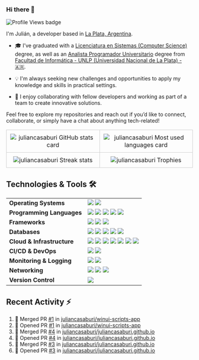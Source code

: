 ### Hi there 👋

![Profile Views badge](https://komarev.com/ghpvc/?username=juliancasaburi)

I'm Julián, a developer based in [La Plata, Argentina](https://www.google.com/maps/place/La+Plata,+Buenos+Aires+Province/@-34.9205233,-57.9881898,13z/data=!3m1!4b1!4m5!3m4!1s0x95a2e62b1f0085a1:0xbcfc44f0547312e3!8m2!3d-34.9204948!4d-57.9535657).

-  🎓 I’ve graduated with a [Licenciatura en Sistemas (Computer Science)](https://www.info.unlp.edu.ar/carreras-gradoarticulo/plan-2015-licenciatura-en-sistema/) degree, as well as an [Analista Programador Universitario](https://www.info.unlp.edu.ar/carreras-gradoarticulo/plan-2015-analista-programador-universitario-nuevo/) degree from [Facultad de Informática - UNLP (Universidad Nacional de La Plata) - 🇦🇷](https://www.info.unlp.edu.ar/).

- 💡 I'm always seeking new challenges and opportunities to apply my knowledge and skills in practical settings.

- 👥 I enjoy collaborating with fellow developers and working as part of a team to create innovative solutions.

Feel free to explore my repositories and reach out if you’d like to connect, collaborate, or simply have a chat about anything tech-related!

<!DOCTYPE html>
<html>
<head>
</head>
<body>
    <table style="width: 100%; border-collapse: collapse;">
        <tr>
            <td style="width: 25%; padding: 10px; border: 1px solid #ccc;" align="center">
                <picture>
                    <source 
                        srcset="https://github-readme-stats.vercel.app/api?username=juliancasaburi&show_icons=true&include_all_commits=true&count_private=true&theme=github_dark"
                        media="(prefers-color-scheme: dark)"
                    />
                    <source
                        srcset="https://github-readme-stats.vercel.app/api?username=juliancasaburi&show_icons=true&theme=default"
                        media="(prefers-color-scheme: light), (prefers-color-scheme: no-preference)"
                    />
                    <img src="https://github-readme-stats.vercel.app/api?username=juliancasaburi&show_icons=true&theme=default" alt="juliancasaburi GitHub stats card"/>
                </picture>
            </td>
            <td style="width: 25%; padding: 10px; border: 1px solid #ccc;" align="center">
                <picture>
                    <source 
                        srcset="https://github-readme-stats.vercel.app/api/top-langs/?username=juliancasaburi&layout=compact&theme=github_dark"
                        media="(prefers-color-scheme: dark)"
                    />
                    <source
                        srcset="https://github-readme-stats.vercel.app/api/top-langs/?username=juliancasaburi&layout=compact&theme=default"
                        media="(prefers-color-scheme: light), (prefers-color-scheme: no-preference)"
                    />
                    <img src="https://github-readme-stats.vercel.app/api/top-langs/?username=juliancasaburi&layout=compact&theme=default" alt="juliancasaburi Most used languages card"/>
                </picture>
            </td>
        </tr>
        <tr>
            <td style="width: 25%; padding: 10px; border: 1px solid #ccc;" align="center">
                <picture>
                    <source 
                        srcset="https://github-readme-streak-stats.herokuapp.com/?user=juliancasaburi&theme=github-dark-blue"
                        media="(prefers-color-scheme: dark)"
                    />
                    <source
                        srcset="https://github-readme-streak-stats.herokuapp.com/?user=juliancasaburi"
                        media="(prefers-color-scheme: light), (prefers-color-scheme: no-preference)"
                    />
                    <img src="https://github-readme-streak-stats.herokuapp.com/?user=juliancasaburi" alt="juliancasaburi Streak stats"/>
                </picture>
            </td>
            <td style="width: 25%; padding: 10px; border: 1px solid #ccc;" align="center">
                <picture>
                    <source 
                        srcset="https://github-profile-trophy.vercel.app/?username=juliancasaburi&theme=darkhub&column=4"
                        media="(prefers-color-scheme: dark)"
                    />
                    <source
                        srcset="https://github-profile-trophy.vercel.app/?username=juliancasaburi&column=4"
                        media="(prefers-color-scheme: light), (prefers-color-scheme: no-preference)"
                    />
                    <img src="https://github-profile-trophy.vercel.app/?username=juliancasaburi&column=4" alt="juliancasaburi Trophies"/>
                </picture>
            </td>
        </tr>
    </table>
</body>
</html>

## Technologies & Tools 🛠️

<table>
  <tr>
    <td><strong>Operating Systems</strong></td>
    <td>
      <img src="https://img.shields.io/badge/-Linux-black?logo=linux" />
      <img src="https://img.shields.io/badge/-Windows-black?logo=windows" />
    </td>
  </tr>
  <tr>
    <td><strong>Programming Languages</strong></td>
    <td>
      <img src="https://img.shields.io/badge/-JavaScript-black?logo=javascript" />
      <img src="https://img.shields.io/badge/-Java-black?logo=openjdk" />
      <img src="https://img.shields.io/badge/-PHP-black?logo=php" />
      <img src="https://img.shields.io/badge/-Python-black?logo=python" />
      <img src="https://img.shields.io/badge/-Bash-black?logo=gnubash" />
    </td>
  </tr>
  <tr>
    <td><strong>Frameworks</strong></td>
    <td>
      <img src="https://img.shields.io/badge/-Spring%20Boot-black?logo=springboot" />
      <img src="https://img.shields.io/badge/-Laravel-black?logo=laravel" />
      <img src="https://img.shields.io/badge/-Express.js-black?logo=express" />
    </td>
  </tr>
  <tr>
    <td><strong>Databases</strong></td>
    <td>
      <img src="https://img.shields.io/badge/-MySQL-black?logo=mysql" />
      <img src="https://img.shields.io/badge/-PostgreSQL-black?logo=postgresql" />
      <img src="https://img.shields.io/badge/-CockroachDB-black?logo=Cockroach%20Labs" />
      <img src="https://img.shields.io/badge/-MongoDB-black?logo=mongodb" />
      <img src="https://img.shields.io/badge/-Redis-black?logo=redis" />
    </td>
  </tr>
  <tr>
    <td><strong>Cloud & Infrastructure</strong></td>
    <td>
      <img src="https://img.shields.io/badge/-AWS-black?logo=amazonwebservices&logoColor=white" />
      <img src="https://img.shields.io/badge/-AWS%20S3-black?logo=amazons3" />
      <img src="https://img.shields.io/badge/-AWS%20Lambda-black?logo=aws-lambda" />
      <img src="https://img.shields.io/badge/-AWS%20EC2-black?logo=amazonwebservices&logoColor=white" />
      <img src="https://img.shields.io/badge/-Docker-black?logo=docker" />
      <img src="https://img.shields.io/badge/-Kubernetes-black?logo=kubernetes" />
      <img src="https://img.shields.io/badge/-Nginx-black?logo=nginx" />
    </td>
  </tr>
  <tr>
    <td><strong>CI/CD & DevOps</strong></td>
    <td>
      <img src="https://img.shields.io/badge/-GitHub%20Actions-black?logo=githubactions" />
      <img src="https://img.shields.io/badge/-AWS%20CloudFormation-black?logo=amazonwebservices&logoColor=white" />
    </td>
  </tr>
  <tr>
    <td><strong>Monitoring & Logging</strong></td>
    <td>
      <img src="https://img.shields.io/badge/-Prometheus-black?logo=prometheus" />
      <img src="https://img.shields.io/badge/-Grafana-black?logo=grafana" />
    </td>
  </tr>
  <tr>
    <td><strong>Networking</strong></td>
    <td>
      <img src="https://img.shields.io/badge/-TCP%2FIP-black?logo=networking" />
      <img src="https://img.shields.io/badge/-WebSocket-black?logo=websocket" />
      <img src="https://img.shields.io/badge/-DNS-black?logo=dns" />
    </td>
  </tr>
  <tr>
    <td><strong>Version Control</strong></td>
    <td>
      <img src="https://img.shields.io/badge/-Git-black?logo=git" />
    </td>
  </tr>
</table>

## Recent Activity :zap:
<!--START_SECTION:activity-->
1. 🎉 Merged PR [#1](https://github.com/juliancasaburi/winui-scripts-app/pull/1) in [juliancasaburi/winui-scripts-app](https://github.com/juliancasaburi/winui-scripts-app)
2. 💪 Opened PR [#1](https://github.com/juliancasaburi/winui-scripts-app/pull/1) in [juliancasaburi/winui-scripts-app](https://github.com/juliancasaburi/winui-scripts-app)
3. 🎉 Merged PR [#4](https://github.com/juliancasaburi/juliancasaburi.github.io/pull/4) in [juliancasaburi/juliancasaburi.github.io](https://github.com/juliancasaburi/juliancasaburi.github.io)
4. 💪 Opened PR [#4](https://github.com/juliancasaburi/juliancasaburi.github.io/pull/4) in [juliancasaburi/juliancasaburi.github.io](https://github.com/juliancasaburi/juliancasaburi.github.io)
5. 🎉 Merged PR [#3](https://github.com/juliancasaburi/juliancasaburi.github.io/pull/3) in [juliancasaburi/juliancasaburi.github.io](https://github.com/juliancasaburi/juliancasaburi.github.io)
6. 💪 Opened PR [#3](https://github.com/juliancasaburi/juliancasaburi.github.io/pull/3) in [juliancasaburi/juliancasaburi.github.io](https://github.com/juliancasaburi/juliancasaburi.github.io)
<!--END_SECTION:activity-->

